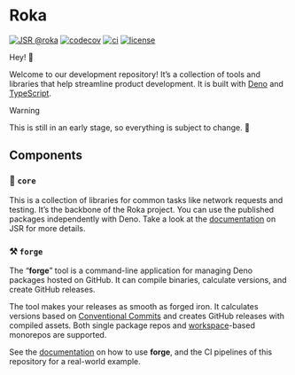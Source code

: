 # Roka

[![JSR @roka](https://jsr.io/badges/@roka)](https://jsr.io/@roka)
[![codecov](https://codecov.io/gh/withroka/roka/branch/main/graph/badge.svg)](https://codecov.io/gh/withroka/roka)
[![ci](https://github.com/withroka/roka/actions/workflows/ci.yml/badge.svg)](https://github.com/withroka/roka/actions/workflows/ci.yml)
[![license](https://img.shields.io/badge/License-MIT-blue.svg)](https://github.com/withroka/roka/blob/main/LICENSE)

Hey! 👋

Welcome to our development repository! It’s a collection of tools and libraries
that help streamline product development. It is built with
[Deno](https://deno.com) and [TypeScript](https://www.typescriptlang.org).

> [!WARNING]
> This is still in an early stage, so everything is subject to change. 🚀

## Components

### 🌱 `core`

This is a collection of libraries for common tasks like network requests and
testing. It’s the backbone of the Roka project. You can use the published
packages independently with Deno. Take a look at the
[documentation](https://jsr.io/@roka) on JSR for more details.

### ⚒️ `forge`

The “**forge**” tool is a command-line application for managing Deno packages
hosted on GitHub. It can compile binaries, calculate versions, and create GitHub
releases.

The tool makes your releases as smooth as forged iron. It calculates versions
based on [Conventional Commits](https://www.conventionalcommits.org) and creates
GitHub releases with compiled assets. Both single package repos and
[workspace](https://docs.deno.com/runtime/fundamentals/workspaces/)-based
monorepos are supported.

See the [documentation](https://jsr.io/@roka/forge) on how to use **forge**, and
the CI pipelines of this repository for a real-world example.
